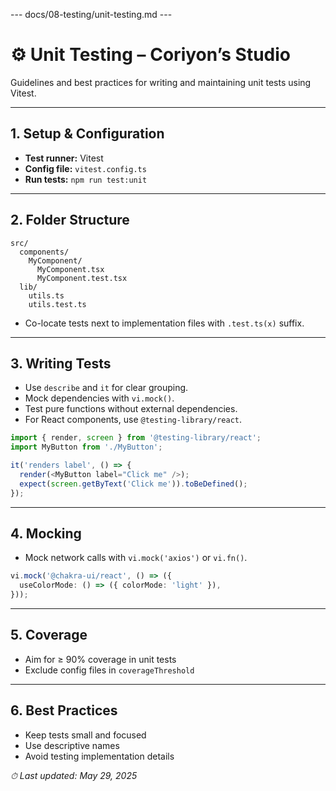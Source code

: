 --- docs/08-testing/unit-testing.md ---
# ⚙️ Unit Testing – Coriyon’s Studio

Guidelines and best practices for writing and maintaining unit tests using Vitest.

---

## 1. Setup & Configuration

* **Test runner:** Vitest  
* **Config file:** `vitest.config.ts`  
* **Run tests:** `npm run test:unit`  

---

## 2. Folder Structure

```
src/
  components/
    MyComponent/
      MyComponent.tsx
      MyComponent.test.tsx
  lib/
    utils.ts
    utils.test.ts
```

* Co-locate tests next to implementation files with `.test.ts(x)` suffix.

---

## 3. Writing Tests

* Use `describe` and `it` for clear grouping.  
* Mock dependencies with `vi.mock()`.  
* Test pure functions without external dependencies.  
* For React components, use `@testing-library/react`.

```ts
import { render, screen } from '@testing-library/react';
import MyButton from './MyButton';

it('renders label', () => {
  render(<MyButton label="Click me" />);
  expect(screen.getByText('Click me')).toBeDefined();
});
```

---

## 4. Mocking

* Mock network calls with `vi.mock('axios')` or `vi.fn()`.  

```ts
vi.mock('@chakra-ui/react', () => ({
  useColorMode: () => ({ colorMode: 'light' }),
}));
```

---

## 5. Coverage

* Aim for ≥ 90% coverage in unit tests  
* Exclude config files in `coverageThreshold`  

---

## 6. Best Practices

* Keep tests small and focused  
* Use descriptive names  
* Avoid testing implementation details  

_⏱ Last updated: May 29, 2025_